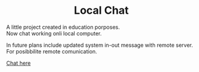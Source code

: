 <h1 align="center">Local Chat</h1>
A little project created in education porposes.<br>
Now chat working onli local computer. <br>
<p>
In future plans include updated system in-out message with remote server.<br>
For posibbilite remote comunication.
</p>
<a href="nickyeromin.github.io/chat/">Chat here</a>
